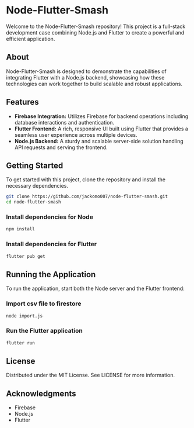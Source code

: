 # Node-Flutter-Smash

Welcome to the Node-Flutter-Smash repository! This project is a full-stack development case combining Node.js and Flutter to create a powerful and efficient application.

## About

Node-Flutter-Smash is designed to demonstrate the capabilities of integrating Flutter with a Node.js backend, showcasing how these technologies can work together to build scalable and robust applications.

## Features

- **Firebase Integration:** Utilizes Firebase for backend operations including database interactions and authentication.
- **Flutter Frontend:** A rich, responsive UI built using Flutter that provides a seamless user experience across multiple devices.
- **Node.js Backend:** A sturdy and scalable server-side solution handling API requests and serving the frontend.

## Getting Started

To get started with this project, clone the repository and install the necessary dependencies.

```bash
git clone https://github.com/jackomo007/node-flutter-smash.git
cd node-flutter-smash
```

### Install dependencies for Node
```bash
npm install
```

### Install dependencies for Flutter
```bash
flutter pub get
```

## Running the Application
To run the application, start both the Node server and the Flutter frontend:

### Import csv file to firestore
```bash
node import.js
```
### Run the Flutter application
```bash
flutter run
```

## License
Distributed under the MIT License. See LICENSE for more information.

## Acknowledgments
- Firebase
- Node.js
- Flutter

